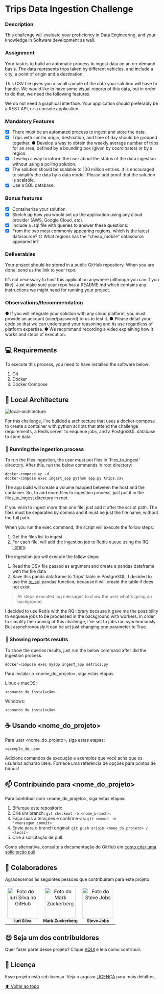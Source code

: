 # Trips Data Ingestion Challenge

### Description 

This challenge will evaluate your proficiency in Data Engineering, and your knowledge in Software development as well. 

### Assignment 

Your task is to build an automatic process to ingest data on an on-demand basis. The data represents trips taken by different vehicles, and include a city, a point of origin and a destination. 

This CSV file gives you a small sample of the data your solution will have to handle. We would like to have some visual reports of this data, but in order to do that, we need the following features. 

We do not need a graphical interface. Your application should preferably be a REST API, or a console application. 

### Mandatory Features
- [x] There must be an automated process to ingest and store the data. 
- [x] Trips with similar origin, destination, and time of day should be grouped together. ● Develop a way to obtain the weekly average number of trips for an area, defined by a bounding box (given by coordinates) or by a region. 
- [x] Develop a way to inform the user about the status of the data ingestion without using a polling solution. 
- [x] The solution should be scalable to 100 million entries. It is encouraged to simplify the data by a data model. Please add proof that the solution is scalable. 
- [x] Use a SQL database.

### Bonus features 
- [x] Containerize your solution. 
- [x] Sketch up how you would set up the application using any cloud provider (AWS, Google Cloud, etc). 
- [x] Include a .sql file with queries to answer these questions: 
- [x] From the two most commonly appearing regions, which is the latest datasource? ○ What regions has the "cheap_mobile" datasource appeared in? 

### Deliverables 

Your project should be stored in a public GitHub repository. When you are done, send us the link to your repo. 

It’s not necessary to host this application anywhere (although you can if you like). Just make sure your repo has a README.md which contains any instructions we might need for running your project. 


### Observations/Recommendation
● If you will integrate your solution with any cloud platform, you must provide an account
(user/password) to us to test it.
● Please detail your code so that we can understand your reasoning and its use regardless
of platform expertise.
● We recommend recording a video explaining how it works and steps of execution.

## 💻 Requirements

To execute this process, you need to have installed the software below:

1. Git
2. Docker
3. Docker Compose

## :pencil: Local Architecture

![local-architecture](https://user-images.githubusercontent.com/3865974/167314127-d86f91e5-a104-4e97-88ec-009babe66a30.png)

For this challenge, I've builded a architecture that uses a docker-compose to create a container with python scripts that attend the challenge requirements, a Redis server to enqueue jobs, and a PostgreSQL database to store data. 

### 🚀 Running the ingestion process

To run the files ingestion, the user must put files in 'files_to_ingest' directory. After this, run the below commands in root directory:

```
docker-compose up -d
docker-compose exec ingest_app python app.py trips.csv
```

The app build will create a volume mapped between the host and the container. So, to add more files to ingestion process, just put it in the files_to_ingest directory in root.

If you wish to ingest more than one file, just add it after the script path. The files must be separated by comma and it must be just the file name, without the full path.

When you run the exec command, the script will execute the follow steps:

1. Get the files list to ingest
2. For each file, will add the ingestion job to Redis queue using the [RQ library](https://python-rq.org/).

The ingestion job will execute the follow steps:

1. Read the CSV file passed as argument and create a pandas dataframe with the file data
2. Save this panda dataframe to 'trips' table in PostgreSQL. I decided to use the [to_sql](https://pandas.pydata.org/docs/reference/api/pandas.DataFrame.to_sql.html) pandas function, because it will create the table if does not exist.
>All steps executed log messages to show the user what's going on background.

I decided to use Redis with the RQ library because it gave me the possibility to enqueue jobs to be processed in the background with workers.
In order to simplify the running of this challenge, I've set to jobs run synchronously. But asynchronously it can be set just changing one parameter to True.

### 🚀 Showing reports results

To show the queries results, just run the below command after did the ingestion process.
```
docker-compose exec myapp ingest_app metrics.py
```

Para instalar o <nome_do_projeto>, siga estas etapas:

Linux e macOS:
```
<comando_de_instalação>
```

Windows:
```
<comando_de_instalação>
```

## ☕ Usando <nome_do_projeto>

Para usar <nome_do_projeto>, siga estas etapas:

```
<exemplo_de_uso>
```

Adicione comandos de execução e exemplos que você acha que os usuários acharão úteis. Fornece uma referência de opções para pontos de bônus!

## 📫 Contribuindo para <nome_do_projeto>
<!---Se o seu README for longo ou se você tiver algum processo ou etapas específicas que deseja que os contribuidores sigam, considere a criação de um arquivo CONTRIBUTING.md separado--->
Para contribuir com <nome_do_projeto>, siga estas etapas:

1. Bifurque este repositório.
2. Crie um branch: `git checkout -b <nome_branch>`.
3. Faça suas alterações e confirme-as: `git commit -m '<mensagem_commit>'`
4. Envie para o branch original: `git push origin <nome_do_projeto> / <local>`
5. Crie a solicitação de pull.

Como alternativa, consulte a documentação do GitHub em [como criar uma solicitação pull](https://help.github.com/en/github/collaborating-with-issues-and-pull-requests/creating-a-pull-request).

## 🤝 Colaboradores

Agradecemos às seguintes pessoas que contribuíram para este projeto:

<table>
  <tr>
    <td align="center">
      <a href="#">
        <img src="https://avatars3.githubusercontent.com/u/31936044" width="100px;" alt="Foto do Iuri Silva no GitHub"/><br>
        <sub>
          <b>Iuri Silva</b>
        </sub>
      </a>
    </td>
    <td align="center">
      <a href="#">
        <img src="https://s2.glbimg.com/FUcw2usZfSTL6yCCGj3L3v3SpJ8=/smart/e.glbimg.com/og/ed/f/original/2019/04/25/zuckerberg_podcast.jpg" width="100px;" alt="Foto do Mark Zuckerberg"/><br>
        <sub>
          <b>Mark Zuckerberg</b>
        </sub>
      </a>
    </td>
    <td align="center">
      <a href="#">
        <img src="https://miro.medium.com/max/360/0*1SkS3mSorArvY9kS.jpg" width="100px;" alt="Foto do Steve Jobs"/><br>
        <sub>
          <b>Steve Jobs</b>
        </sub>
      </a>
    </td>
  </tr>
</table>


## 😄 Seja um dos contribuidores<br>

Quer fazer parte desse projeto? Clique [AQUI](CONTRIBUTING.md) e leia como contribuir.

## 📝 Licença

Esse projeto está sob licença. Veja o arquivo [LICENÇA](LICENSE.md) para mais detalhes.

[⬆ Voltar ao topo](#nome-do-projeto)<br>
